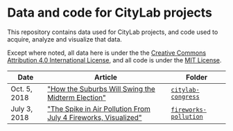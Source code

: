 # Data and code for CityLab projects

This repository contains data used for CityLab projects, and code used to acquire, analyze and visualize that data.

Except where noted, all data here is under the the [Creative Commons Attribution 4.0 International License](http://creativecommons.org/licenses/by/4.0/), and all code is under the [MIT License](http://opensource.org/licenses/MIT).

Date | Article | Folder
---|---------|-------------
Oct. 5, 2018 | ["How the Suburbs Will Swing the Midterm Election"](https://www.citylab.com/equity/2018/10/midterm-election-data-suburban-voters/572137/) | [`citylab-congress`](https://github.com/theatlantic/citylab-data/tree/master/citylab-congress)
July 3, 2018 | ["The Spike in Air Pollution From July 4 Fireworks, Visualized"](https://www.citylab.com/environment/2018/07/the-spike-in-air-pollution-from-july-4-fireworks-visualized/564368/) | [`fireworks-pollution`](https://github.com/theatlantic/citylab-data/tree/master/fireworks-pollution)
